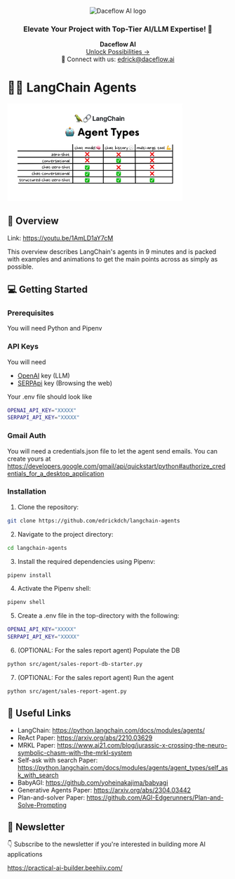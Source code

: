 <p align="center">  
  <img href="daceflow.ai" src="https://github.com/edrickdch/chat-pdf/assets/36369935/1a88ae12-12a2-4407-831d-da9d5f60289a" alt="Daceflow AI logo" width="200"/>
</p>

<h3 align="center"> Elevate Your Project with Top-Tier AI/LLM Expertise! 🚀 </h3>

<p align="center">
  <b>Daceflow AI</b> <br>
  <a href="http://daceflow.ai">Unlock Possibilities →</a> <br>
  📧 Connect with us: <a href="mailto:edrick@daceflow.ai">edrick@daceflow.ai</a>
</p>

# 🦜🔗 LangChain Agents

<img src="images/comparison.png" alt="Comparing the different ReAct Agents in LangChain" width="400"/>


## 👷️ Overview

Link: https://youtu.be/1AmLD1aY7cM

This overview describes LangChain's agents in 9 minutes and is packed with examples and animations to get the main points across as simply as possible.


## 💻 Getting Started

### Prerequisites

You will need Python and Pipenv

### API Keys

You will need
- [OpenAI](https://platform.openai.com/) key (LLM)
- [SERPApi](https://serpapi.com/) key (Browsing the web)

Your .env file should look like
``` bash
OPENAI_API_KEY="XXXXX"
SERPAPI_API_KEY="XXXXX"
```

### Gmail Auth

You will need a credentials.json file to let the agent send emails. You can create yours at https://developers.google.com/gmail/api/quickstart/python#authorize_credentials_for_a_desktop_application 

### Installation

1. Clone the repository:

```bash
git clone https://github.com/edrickdch/langchain-agents
```

2. Navigate to the project directory:

```bash
cd langchain-agents
```

3. Install the required dependencies using Pipenv:

```bash
pipenv install
```

4. Activate the Pipenv shell:

```bash
pipenv shell
```

5. Create a .env file in the top-directory with the following:
``` bash
OPENAI_API_KEY="XXXXX"
SERPAPI_API_KEY="XXXXX"
```


6. (OPTIONAL: For the sales report agent) Populate the DB

```bash
python src/agent/sales-report-db-starter.py
```

7. (OPTIONAL: For the sales report agent) Run the agent

```bash
python src/agent/sales-report-agent.py
```

## 🔗 Useful Links

- LangChain: https://python.langchain.com/docs/modules/agents/
- ReAct Paper: https://arxiv.org/abs/2210.03629 
- MRKL Paper: https://www.ai21.com/blog/jurassic-x-crossing-the-neuro-symbolic-chasm-with-the-mrkl-system
- Self-ask with search Paper: https://python.langchain.com/docs/modules/agents/agent_types/self_ask_with_search 
- BabyAGI: https://github.com/yoheinakajima/babyagi
- Generative Agents Paper: https://arxiv.org/abs/2304.03442
- Plan-and-solver Paper: https://github.com/AGI-Edgerunners/Plan-and-Solve-Prompting
  
  

## 💌 Newsletter

👇 Subscribe to the newsletter if you're interested in building more AI applications 

https://practical-ai-builder.beehiiv.com/
